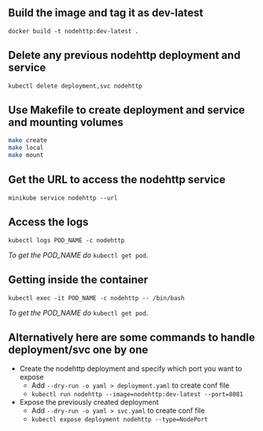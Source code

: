## Build the image and tag it as dev-latest

`docker build -t nodehttp:dev-latest .`

## Delete any previous nodehttp deployment and service
`kubectl delete deployment,svc nodehttp`

## Use Makefile to create deployment and service and mounting volumes
```bash
make create
make local
make mount
```

## Get the URL to access the nodehttp service
`minikube service nodehttp --url`

## Access the logs
`kubectl logs POD_NAME -c nodehttp`

*To get the POD_NAME do* `kubectl get pod`.

## Getting inside the container
`kubectl exec -it POD_NAME -c nodehttp -- /bin/bash`

*To get the POD_NAME do* `kubectl get pod`.

## Alternatively here are some commands to handle deployment/svc one by one

* Create the nodehttp deployment and specify which port you want to expose
  * Add `--dry-run -o yaml > deployment.yaml` to create conf file
  * `kubectl run nodehttp --image=nodehttp:dev-latest --port=8081`
* Expose the previously created deployment
  * Add `--dry-run -o yaml > svc.yaml` to create conf file
  * `kubectl expose deployment nodehttp --type=NodePort`
